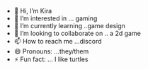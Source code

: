 - 👋 Hi, I’m Kira
- 👀 I’m interested in ... gaming
- 🌱 I’m currently learning ..game design
- 💞️ I’m looking to collaborate on .. a 2d game
- 📫 How to reach me ...discord
- 😄 Pronouns: ...they/them
- ⚡ Fun fact: ... I like turtles

<!---
Kiracode65/Kiracode65 is a ✨ special ✨ repository because its `README.md` (this file) appears on your GitHub profile.
You can click the Preview link to take a look at your changes.
--->
